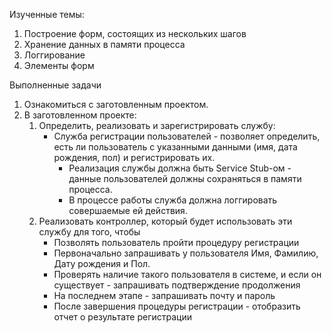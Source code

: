 Изученные темы:
<ol >
<li >Построение форм, состоящих из нескольких шагов</li>
<li >Хранение данных в памяти процесса</li>
<li >Логгирование</li>
<li >Элементы форм</li>
</ol>

Выполненные задачи
<ol data-sourcepos="12:1-26:0" dir="auto">
<li data-sourcepos="12:1-12:75">Ознакомиться с заготовленным проектом.</li>
<li data-sourcepos="13:1-26:0">В заготовленном проекте:
<ol data-sourcepos="14:4-26:0">
<li data-sourcepos="14:4-17:137">Определить, реализовать и зарегистрировать службу:
<ul data-sourcepos="15:7-17:137">
<li data-sourcepos="15:7-17:137">Служба регистрации пользователей - позволяет определить, есть ли пользователь с указанными данными (имя, дата рождения, пол) и регистрировать их.
<ul data-sourcepos="16:9-17:137">
<li data-sourcepos="16:9-16:196">Реализация службы должна быть Service Stub-ом - данные пользователей должны сохраняться в памяти процесса.</li>
<li data-sourcepos="17:9-17:137">В процессе работы служба должна логгировать совершаемые ей действия.</li>
</ul>
</li>
</ul>
</li>
<li data-sourcepos="18:4-23:162">Реализовать контроллер, который будет использовать эти службу для того, чтобы
<ul data-sourcepos="19:7-23:162">
<li data-sourcepos="19:7-19:106">Позволять пользователь пройти процедуру регистрации</li>
<li data-sourcepos="20:7-20:146">Первоначально запрашивать у пользователя Имя, Фамилию, Дату рождения и Пол.</li>
<li data-sourcepos="21:7-21:211">Проверять наличие такого пользователя в системе, и если он существует - запрашивать подтверждение продолжения</li>
<li data-sourcepos="22:7-22:94">На последнем этапе - запрашивать почту и пароль</li>
<li data-sourcepos="23:7-23:162">После завершения процедуры регистрации - отобразить отчет о результате регистрации</li>
</ul>
